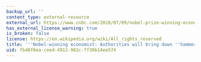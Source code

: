 ```yaml
---
backup_url: ''
content_type: external-resource
external_url: https://www.cnbc.com/2018/07/09/nobel-prize-winning-economist-joseph-stiglitz-criticizes-bitcoin.html
has_external_license_warning: true
is_broken: false
license: https://en.wikipedia.org/wiki/All_rights_reserved
title: '''Nobel-winning economist: Authorities will bring down ''hammer'' on bitcoin'
uid: fb48f0ea-ceed-4912-982c-ff39b14ee574
---
```


